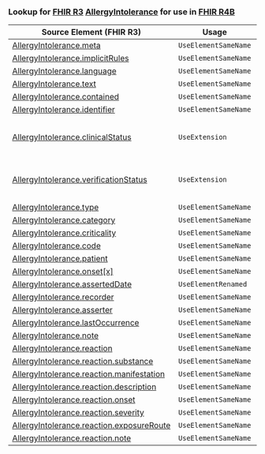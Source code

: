 ### Lookup for [FHIR R3](https://hl7.org/fhir/STU3/) [AllergyIntolerance](https://hl7.org/fhir/STU3/AllergyIntolerance.html) for use in [FHIR R4B](https://hl7.org/fhir/R4B/)

| Source Element (FHIR R3) | Usage | Target |
| -------------- | ----- | ------ |
| [AllergyIntolerance.meta](https://hl7.org/fhir/STU3/AllergyIntolerance.html#resource) | `UseElementSameName` | [AllergyIntolerance.meta](https://hl7.org/fhir/R4B/AllergyIntolerance.html#resource) |
| [AllergyIntolerance.implicitRules](https://hl7.org/fhir/STU3/AllergyIntolerance.html#resource) | `UseElementSameName` | [AllergyIntolerance.implicitRules](https://hl7.org/fhir/R4B/AllergyIntolerance.html#resource) |
| [AllergyIntolerance.language](https://hl7.org/fhir/STU3/AllergyIntolerance.html#resource) | `UseElementSameName` | [AllergyIntolerance.language](https://hl7.org/fhir/R4B/AllergyIntolerance.html#resource) |
| [AllergyIntolerance.text](https://hl7.org/fhir/STU3/AllergyIntolerance.html#resource) | `UseElementSameName` | [AllergyIntolerance.text](https://hl7.org/fhir/R4B/AllergyIntolerance.html#resource) |
| [AllergyIntolerance.contained](https://hl7.org/fhir/STU3/AllergyIntolerance.html#resource) | `UseElementSameName` | [AllergyIntolerance.contained](https://hl7.org/fhir/R4B/AllergyIntolerance.html#resource) |
| [AllergyIntolerance.identifier](https://hl7.org/fhir/STU3/AllergyIntolerance.html#resource) | `UseElementSameName` | [AllergyIntolerance.identifier](https://hl7.org/fhir/R4B/AllergyIntolerance.html#resource) |
| [AllergyIntolerance.clinicalStatus](https://hl7.org/fhir/STU3/AllergyIntolerance.html#resource) | `UseExtension` | [http://hl7.org/fhir/3.0/StructureDefinition/extension-AllergyIntolerance.clinicalStatus](StructureDefinition-ext-R3-AllergyIntolerance.clinicalStatus.html) |
| [AllergyIntolerance.verificationStatus](https://hl7.org/fhir/STU3/AllergyIntolerance.html#resource) | `UseExtension` | [http://hl7.org/fhir/3.0/StructureDefinition/extension-AllergyIntolerance.verificationStatus](StructureDefinition-ext-R3-AllergyIntolerance.verificationStatus.html) |
| [AllergyIntolerance.type](https://hl7.org/fhir/STU3/AllergyIntolerance.html#resource) | `UseElementSameName` | [AllergyIntolerance.type](https://hl7.org/fhir/R4B/AllergyIntolerance.html#resource) |
| [AllergyIntolerance.category](https://hl7.org/fhir/STU3/AllergyIntolerance.html#resource) | `UseElementSameName` | [AllergyIntolerance.category](https://hl7.org/fhir/R4B/AllergyIntolerance.html#resource) |
| [AllergyIntolerance.criticality](https://hl7.org/fhir/STU3/AllergyIntolerance.html#resource) | `UseElementSameName` | [AllergyIntolerance.criticality](https://hl7.org/fhir/R4B/AllergyIntolerance.html#resource) |
| [AllergyIntolerance.code](https://hl7.org/fhir/STU3/AllergyIntolerance.html#resource) | `UseElementSameName` | [AllergyIntolerance.code](https://hl7.org/fhir/R4B/AllergyIntolerance.html#resource) |
| [AllergyIntolerance.patient](https://hl7.org/fhir/STU3/AllergyIntolerance.html#resource) | `UseElementSameName` | [AllergyIntolerance.patient](https://hl7.org/fhir/R4B/AllergyIntolerance.html#resource) |
| [AllergyIntolerance.onset[x]](https://hl7.org/fhir/STU3/AllergyIntolerance.html#resource) | `UseElementSameName` | [AllergyIntolerance.onset[x]](https://hl7.org/fhir/R4B/AllergyIntolerance.html#resource) |
| [AllergyIntolerance.assertedDate](https://hl7.org/fhir/STU3/AllergyIntolerance.html#resource) | `UseElementRenamed` | [AllergyIntolerance.recordedDate](https://hl7.org/fhir/R4B/AllergyIntolerance.html#resource) |
| [AllergyIntolerance.recorder](https://hl7.org/fhir/STU3/AllergyIntolerance.html#resource) | `UseElementSameName` | [AllergyIntolerance.recorder](https://hl7.org/fhir/R4B/AllergyIntolerance.html#resource) |
| [AllergyIntolerance.asserter](https://hl7.org/fhir/STU3/AllergyIntolerance.html#resource) | `UseElementSameName` | [AllergyIntolerance.asserter](https://hl7.org/fhir/R4B/AllergyIntolerance.html#resource) |
| [AllergyIntolerance.lastOccurrence](https://hl7.org/fhir/STU3/AllergyIntolerance.html#resource) | `UseElementSameName` | [AllergyIntolerance.lastOccurrence](https://hl7.org/fhir/R4B/AllergyIntolerance.html#resource) |
| [AllergyIntolerance.note](https://hl7.org/fhir/STU3/AllergyIntolerance.html#resource) | `UseElementSameName` | [AllergyIntolerance.note](https://hl7.org/fhir/R4B/AllergyIntolerance.html#resource) |
| [AllergyIntolerance.reaction](https://hl7.org/fhir/STU3/AllergyIntolerance.html#resource) | `UseElementSameName` | [AllergyIntolerance.reaction](https://hl7.org/fhir/R4B/AllergyIntolerance.html#resource) |
| [AllergyIntolerance.reaction.substance](https://hl7.org/fhir/STU3/AllergyIntolerance.html#resource) | `UseElementSameName` | [AllergyIntolerance.reaction.substance](https://hl7.org/fhir/R4B/AllergyIntolerance.html#resource) |
| [AllergyIntolerance.reaction.manifestation](https://hl7.org/fhir/STU3/AllergyIntolerance.html#resource) | `UseElementSameName` | [AllergyIntolerance.reaction.manifestation](https://hl7.org/fhir/R4B/AllergyIntolerance.html#resource) |
| [AllergyIntolerance.reaction.description](https://hl7.org/fhir/STU3/AllergyIntolerance.html#resource) | `UseElementSameName` | [AllergyIntolerance.reaction.description](https://hl7.org/fhir/R4B/AllergyIntolerance.html#resource) |
| [AllergyIntolerance.reaction.onset](https://hl7.org/fhir/STU3/AllergyIntolerance.html#resource) | `UseElementSameName` | [AllergyIntolerance.reaction.onset](https://hl7.org/fhir/R4B/AllergyIntolerance.html#resource) |
| [AllergyIntolerance.reaction.severity](https://hl7.org/fhir/STU3/AllergyIntolerance.html#resource) | `UseElementSameName` | [AllergyIntolerance.reaction.severity](https://hl7.org/fhir/R4B/AllergyIntolerance.html#resource) |
| [AllergyIntolerance.reaction.exposureRoute](https://hl7.org/fhir/STU3/AllergyIntolerance.html#resource) | `UseElementSameName` | [AllergyIntolerance.reaction.exposureRoute](https://hl7.org/fhir/R4B/AllergyIntolerance.html#resource) |
| [AllergyIntolerance.reaction.note](https://hl7.org/fhir/STU3/AllergyIntolerance.html#resource) | `UseElementSameName` | [AllergyIntolerance.reaction.note](https://hl7.org/fhir/R4B/AllergyIntolerance.html#resource) |
